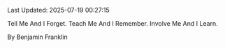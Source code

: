 Last Updated: 2025-07-19 00:27:15

Tell Me And I Forget. Teach Me And I Remember. Involve Me And I Learn.

By Benjamin Franklin